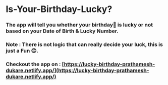 # Is-Your-Birthday-Lucky?
### The app will tell you whether your birthday🎂 is lucky or not based on your Date of Birth & Lucky Number. 
### Note : There is not logic that can really decide your luck, this is just a Fun 😊.

### Checkout the app on : [https://lucky-birthday-prathamesh-dukare.netlify.app/](https://lucky-birthday-prathamesh-dukare.netlify.app/)
